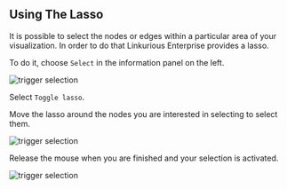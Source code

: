## Using The Lasso

It is possible to select the nodes or edges within a particular area of your visualization. In order to do that Linkurious Enterprise provides a lasso.

To do it, choose ```Select``` in the information panel on the left.

![trigger selection](https://dl.dropboxusercontent.com/s/i9ao2goiyn6ikor/64.png?dl=0)

Select ```Toggle lasso```.

Move the lasso around the nodes you are interested in selecting to select them.

![trigger selection](https://dl.dropboxusercontent.com/s/07ffk3g8zd2eca4/88.png?dl=0)

Release the mouse when you are finished and your selection is activated.

![trigger selection](https://dl.dropboxusercontent.com/s/fj7nbtcobthuo4z/89.png?dl=0)
